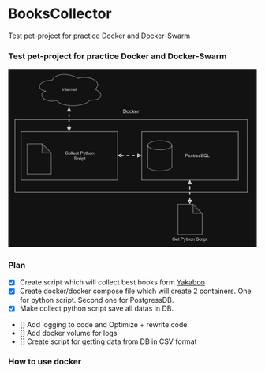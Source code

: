 # BooksCollector
Test pet-project for practice Docker and Docker-Swarm

### Test pet-project for practice Docker and Docker-Swarm

![alt text](docs/Diagram.png)

### Plan 
- [x] Create script which will collect best books form [Yakaboo](https://www.yakaboo.ua/ua/knigi/dobirki-yakaboo.html)
- [X] Create docker/docker compose file which will create 2 containers. One for python script. Second one for PostgressDB.
- [X] Make collect python script save all datas in DB.
- [] Add logging to code and Optimize + rewrite code
- [] Add docker volume for logs
- [] Create script for getting data from DB in CSV format

### How to use docker
